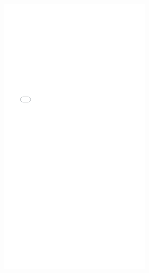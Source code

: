 <iframe  
 height=850 
 width=90% 
 src="/README.html"
 frameborder=0  
 allowfullscreen>
 </iframe>

